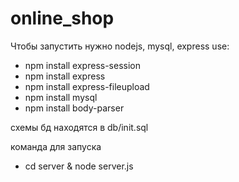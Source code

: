 # online_shop
 
Чтобы запустить нужно nodejs, mysql, express
use:
* npm install express-session
* npm install express
* npm install express-fileupload
* npm install mysql
* npm install body-parser

схемы бд находятся в db/init.sql

команда для запуска 
* cd server & node server.js
